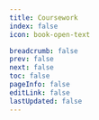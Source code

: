 ```yaml
---
title: Coursework
index: false
icon: book-open-text

breadcrumb: false
prev: false
next: false
toc: false
pageInfo: false
editLink: false
lastUpdated: false
---
```


<Catalog />

